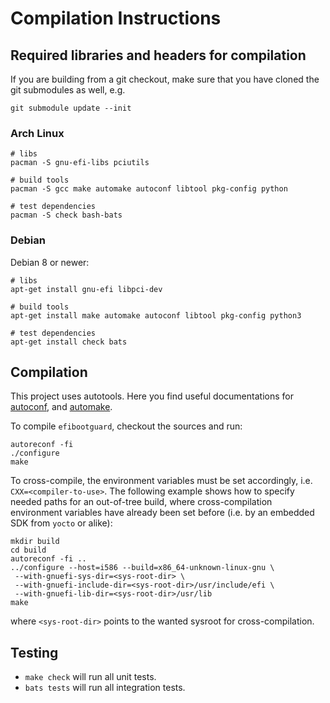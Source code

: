 # Compilation Instructions #

## Required libraries and headers for compilation ##

If you are building from a git checkout, make sure that you have cloned
the git submodules as well, e.g.

```
git submodule update --init
```

### Arch Linux ###

```
# libs
pacman -S gnu-efi-libs pciutils

# build tools
pacman -S gcc make automake autoconf libtool pkg-config python

# test dependencies
pacman -S check bash-bats
```

### Debian ###

Debian 8 or newer:

```
# libs
apt-get install gnu-efi libpci-dev

# build tools
apt-get install make automake autoconf libtool pkg-config python3

# test dependencies
apt-get install check bats
```

## Compilation ##

This project uses autotools. Here you find useful documentations for
[autoconf](https://www.gnu.org/software/autoconf/manual/autoconf.html), and
[automake](https://www.gnu.org/software/automake/manual/automake.html).

To compile `efibootguard`, checkout the sources and run:

```
autoreconf -fi
./configure
make
```

To cross-compile, the environment variables must be set accordingly, i.e.
`CXX=<compiler-to-use>`. The following example shows how to specify needed
paths for an out-of-tree build, where cross-compilation environment variables
have already been set before (i.e. by an embedded SDK from `yocto` or alike):

```
mkdir build
cd build
autoreconf -fi ..
../configure --host=i586 --build=x86_64-unknown-linux-gnu \
 --with-gnuefi-sys-dir=<sys-root-dir> \
 --with-gnuefi-include-dir=<sys-root-dir>/usr/include/efi \
 --with-gnuefi-lib-dir=<sys-root-dir>/usr/lib
make
```

where `<sys-root-dir>` points to the wanted sysroot for cross-compilation.

## Testing ##

* `make check` will run all unit tests.
* `bats tests` will run all integration tests.
